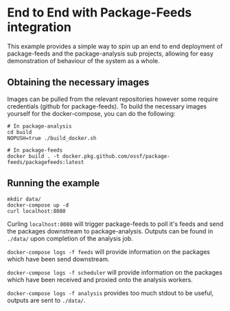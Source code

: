 # End to End with Package-Feeds integration

This example provides a simple way to spin up an end to end deployment of package-feeds and the package-analysis sub projects, allowing for easy demonstration of behaviour of the system as a whole.

## Obtaining the necessary images

Images can be pulled from the relevant repositories however some require credentials (github for package-feeds).
To build the necessary images yourself for the docker-compose, you can do the following:

```
# In package-analysis
cd build
NOPUSH=true ./build_docker.sh

# In package-feeds
docker build . -t docker.pkg.github.com/ossf/package-feeds/packagefeeds:latest
```

## Running the example

```
mkdir data/
docker-compose up -d
curl localhost:8080
```

Curling `localhost:8080` will trigger package-feeds to poll it's feeds and send the packages downstream to package-analysis. Outputs can be found in `./data/` upon completion of the analysis job.

`docker-compose logs -f feeds` will provide information on the packages which have been send downstream.

`docker-compose logs -f scheduler` will provide information on the packages which have been received and proxied onto the analysis workers.

`docker-compose logs -f analysis` provides too much stdout to be useful, outputs are sent to `./data/`.

